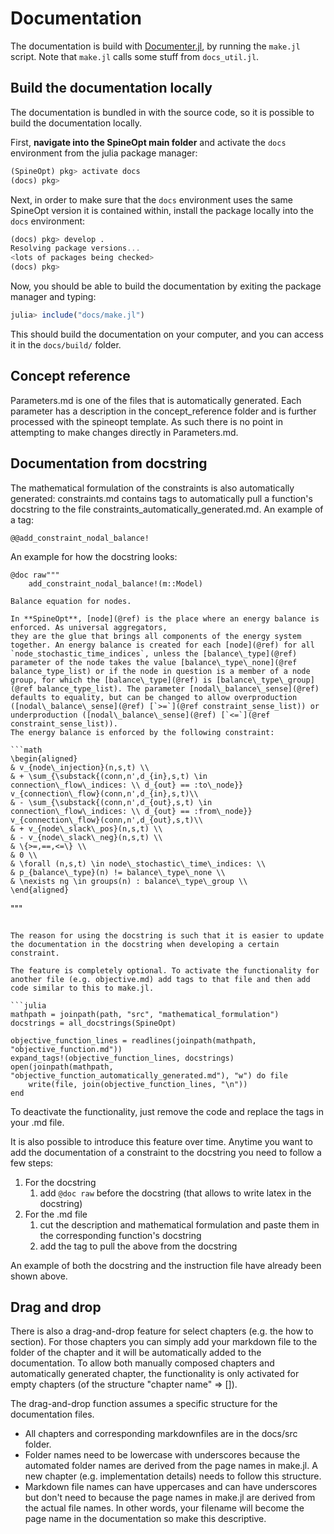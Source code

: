 # Documentation

The documentation is build with [Documenter.jl](https://documenter.juliadocs.org/stable/), by running the `make.jl` script.
Note that `make.jl` calls some stuff from `docs_util.jl`.

## Build the documentation locally

The documentation is bundled in with the source code, so it is possible to build the documentation locally.

First, **navigate into the SpineOpt main folder** and activate the `docs` environment from the julia package manager:

```julia
(SpineOpt) pkg> activate docs
(docs) pkg>
```

Next, in order to make sure that the `docs` environment uses the same SpineOpt version it is contained within,
install the package locally into the `docs` environment:

```julia
(docs) pkg> develop .
Resolving package versions...
<lots of packages being checked>
(docs) pkg>
```

Now, you should be able to build the documentation by exiting the package manager and typing:

```julia
julia> include("docs/make.jl")
```

This should build the documentation on your computer, and you can access it in the `docs/build/` folder.

## Concept reference

Parameters.md is one of the files that is automatically generated. Each parameter has a description in the concept_reference folder and is further processed with the spineopt template. As such there is no point in attempting to make changes directly in Parameters.md.

## Documentation from docstring

The mathematical formulation of the constraints is also automatically generated: constraints.md contains tags to automatically pull a function's docstring to the file constraints\_automatically\_generated.md. An example of a tag:

```
@@add_constraint_nodal_balance!
```

An example for how the docstring looks:

```
@doc raw"""
    add_constraint_nodal_balance!(m::Model)

Balance equation for nodes.

In **SpineOpt**, [node](@ref) is the place where an energy balance is enforced. As universal aggregators,
they are the glue that brings all components of the energy system together. An energy balance is created for each [node](@ref) for all `node_stochastic_time_indices`, unless the [balance\_type](@ref) parameter of the node takes the value [balance\_type\_none](@ref balance_type_list) or if the node in question is a member of a node group, for which the [balance\_type](@ref) is [balance\_type\_group](@ref balance_type_list). The parameter [nodal\_balance\_sense](@ref) defaults to equality, but can be changed to allow overproduction ([nodal\_balance\_sense](@ref) [`>=`](@ref constraint_sense_list)) or underproduction ([nodal\_balance\_sense](@ref) [`<=`](@ref constraint_sense_list)).
The energy balance is enforced by the following constraint:

```math
\begin{aligned}
& v_{node\_injection}(n,s,t) \\
& + \sum_{\substack{(conn,n',d_{in},s,t) \in connection\_flow\_indices: \\ d_{out} == :to\_node}}
v_{connection\_flow}(conn,n',d_{in},s,t)\\
& - \sum_{\substack{(conn,n',d_{out},s,t) \in connection\_flow\_indices: \\ d_{out} == :from\_node}}
v_{connection\_flow}(conn,n',d_{out},s,t)\\
& + v_{node\_slack\_pos}(n,s,t) \\
& - v_{node\_slack\_neg}(n,s,t) \\
& \{>=,==,<=\} \\
& 0 \\
& \forall (n,s,t) \in node\_stochastic\_time\_indices: \\
& p_{balance\_type}(n) != balance\_type\_none \\
& \nexists ng \in groups(n) : balance\_type\_group \\
\end{aligned}
```
"""
``` 

The reason for using the docstring is such that it is easier to update the documentation in the docstring when developing a certain constraint.

The feature is completely optional. To activate the functionality for another file (e.g. objective.md) add tags to that file and then add code similar to this to make.jl.

```julia
mathpath = joinpath(path, "src", "mathematical_formulation")
docstrings = all_docstrings(SpineOpt)

objective_function_lines = readlines(joinpath(mathpath, "objective_function.md"))
expand_tags!(objective_function_lines, docstrings)
open(joinpath(mathpath, "objective_function_automatically_generated.md"), "w") do file
    write(file, join(objective_function_lines, "\n"))
end
```

To deactivate the functionality, just remove the code and replace the tags in your .md file.

It is also possible to introduce this feature over time. Anytime you want to add the documentation of a constraint to the docstring you need to follow a few steps:
1. For the docstring
    1. add `@doc raw` before the docstring (that allows to write latex in the docstring)
2. For the .md file
    1. cut the description and mathematical formulation and paste them in the corresponding function's docstring
    2. add the tag to pull the above from the docstring

An example of both the docstring and the instruction file have already been shown above.


## Drag and drop

There is also a drag-and-drop feature for select chapters (e.g. the how to section). For those chapters you can simply add your markdown file to the folder of the chapter and it will be automatically added to the documentation. To allow both manually composed chapters and automatically generated chapter, the functionality is only activated for empty chapters (of the structure "chapter name" => []).

The drag-and-drop function assumes a specific structure for the documentation files.
+ All chapters and corresponding markdownfiles are in the docs/src folder.
+ Folder names need to be lowercase with underscores because the automated folder names are derived from the page names in make.jl. A new chapter (e.g. implementation details) needs to follow this structure.
+ Markdown file names can have uppercases and can have underscores but don't need to because the page names in make.jl are derived from the actual file names. In other words, your filename will become the page name in the documentation so make this descriptive.
